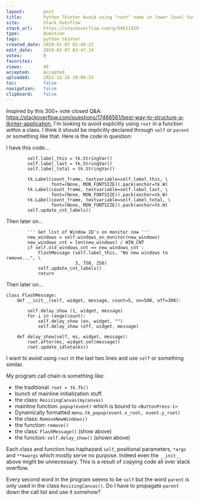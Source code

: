 ```yaml
---
layout:       post
title:        Python Tkinter Avoid using "root" name in lower level function
site:         Stack Overflow
stack_url:    https://stackoverflow.com/q/59621559
type:         Question
tags:         python tkinter
created_date: 2020-01-07 02:48:23
edit_date:    2020-01-07 03:47:24
votes:        0
favorites:    
views:        48
accepted:     Accepted
uploaded:     2021-12-28 20:06:53
toc:          false
navigation:   false
clipboard:    false
---
```


Inspired by this 300+ vote closed Q&A: https://stackoverflow.com/questions/17466561/best-way-to-structure-a-tkinter-application, I'm looking to avoid explicitly using `root` in a function within a class. I think it should be implicitly declared through `self` or `parent` or something like that. Here is the code in question:

I have this code...

``` 
        self.label_this = tk.StringVar()
        self.label_last = tk.StringVar()
        self.label_total = tk.StringVar()

        tk.Label(count_frame, textvariable=self.label_this, \
                 font=(None, MON_FONTSIZE)).pack(anchor=tk.W)
        tk.Label(count_frame, textvariable=self.label_last, \
                 font=(None, MON_FONTSIZE)).pack(anchor=tk.W)
        tk.Label(count_frame, textvariable=self.label_total, \
                 font=(None, MON_FONTSIZE)).pack(anchor=tk.W)
        self.update_cnt_labels()

```

Then later on...

``` 
        ''' Get list of Window ID's on monitor now '''
        new_windows = self.windows_on_monitor(new_windows)
        new_windows_cnt = len(new_windows) / WIN_CNT
        if self.old_windows_cnt == new_windows_cnt :
            FlashMessage (self.label_this, "No new windows to remove...", \
                          3, 750, 250)
            self.update_cnt_labels()
            return
```

Then later on...

``` 
class FlashMessage:
    def __init__(self, widget, message, count=5, on=500, off=300):

        self.delay_show (1, widget, message)
        for i in range(count):
            self.delay_show (on, widget, "")
            self.delay_show (off, widget, message)

    def delay_show(self, ms, widget, message):
        root.after(ms, widget.set(message))
        root.update_idletasks()
```

I want to avoid using `root` in the last two lines and use `self` or something similar.

My program call chain is something like:

- the traditional: `root = tk.Tk()`
- bunch of mainline initialization stuff.
- the class: `ResizingCanvas(mycanvas)`
- mainline function: `popup(event)` which is bound to `<ButtonPress-1>`
- Dynamically formatted `menu.tk_popup(event.x_root, event.y_root)`
- the class: `RemoveNewWindows()`
- the function: `remove()`
- the class: `FlashMessage()` (show above)
- the function: `self.delay_show()` (shown above)

Each class and function has haphazard `self`, positional parameters, `*args` and `**kwargs` which mostly serve no purpose. Indeed even the `__init__` above might be unnecessary. This is a result of copying code all over stack overflow.

Every second word in the program seems to be `self` but the word `parent`  is only used in the class `ResizingCanvas()`. Do I have to propagate `parent` down the call list and use it somehow?
